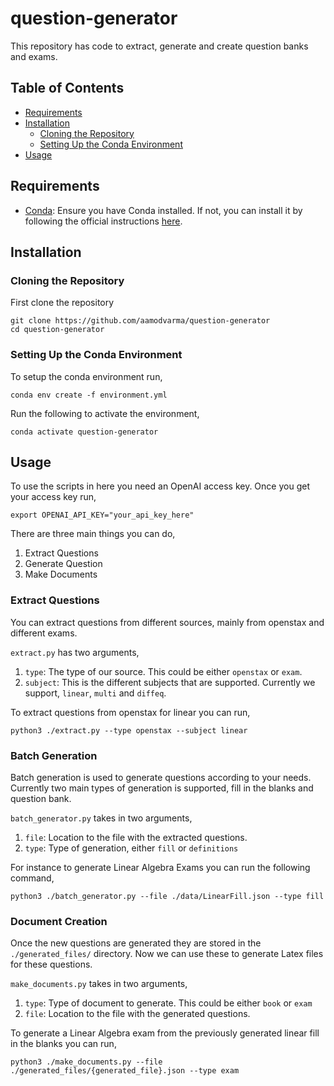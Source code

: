 # question-generator

This repository has code to extract, generate and create question banks and exams.

## Table of Contents
- [Requirements](#requirements)
- [Installation](#installation)
  - [Cloning the Repository](#cloning-the-repository)
  - [Setting Up the Conda Environment](#setting-up-the-conda-environment)
- [Usage](#usage)




## Requirements
- [Conda](https://docs.conda.io/projects/conda/en/latest/user-guide/install/index.html): Ensure you have Conda installed. If not, you can install it by following the official instructions [here](https://docs.conda.io/projects/conda/en/latest/user-guide/install/index.html).

## Installation
### Cloning the Repository
First clone the repository
```
git clone https://github.com/aamodvarma/question-generator
cd question-generator
```
### Setting Up the Conda Environment
To setup the conda environment run, 
```
conda env create -f environment.yml
```
Run the following to activate the environment,
```
conda activate question-generator
```


## Usage
To use the scripts in here you need an OpenAI access key. Once you get your access key run,

```
export OPENAI_API_KEY="your_api_key_here"
```

There are three main things you can do,
1. Extract Questions
2. Generate Question 
3. Make Documents

### Extract Questions
You can extract questions from different sources, mainly from openstax and different exams. 

`extract.py` has two arguments, 
1. `type`: The type of our source. This could be either `openstax` or `exam`.
2. `subject`: This is the different subjects that are supported. Currently we support, `linear`, `multi` and `diffeq`.

To extract questions from openstax for linear you can run, 
```
python3 ./extract.py --type openstax --subject linear
```

### Batch Generation
Batch generation is used to generate questions according to your needs. Currently two main types of generation is supported, fill in the blanks and question bank. 

`batch_generator.py` takes in two arguments, 
1. `file`: Location to the file with the extracted questions.
2. `type`: Type of generation, either `fill` or `definitions`

For instance to generate Linear Algebra Exams you can run the following command, 

```
python3 ./batch_generator.py --file ./data/LinearFill.json --type fill
```


### Document Creation

Once the new questions are generated they are stored in the `./generated_files/` directory. Now we can use these to generate Latex files for these questions.

`make_documents.py` takes in two arguments, 

1. `type`: Type of document to generate. This could be either `book` or `exam`
2. `file`: Location to the file with the generated questions.

To generate a Linear Algebra exam from the previously generated linear fill in the blanks you can run, 
```
python3 ./make_documents.py --file ./generated_files/{generated_file}.json --type exam
```




